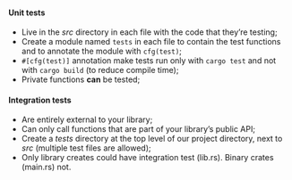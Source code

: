 #### Unit tests
* Live in the _src_ directory in each file with the code that they’re testing;
* Create a module named `tests` in each file to contain the test functions and to annotate the module with `cfg(test)`;
* `#[cfg(test)]` annotation make tests run only with `cargo test` and not with `cargo build` (to reduce compile time);
* Private functions **can** be tested;

#### Integration tests
* Are entirely external to your library;
* Can only call functions that are part of your library’s public API;
* Create a _tests_ directory at the top level of our project directory, next to _src_ (multiple test files are allowed);
* Only library creates could have integration test (lib.rs). Binary crates (main.rs) not.
